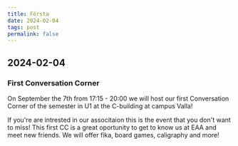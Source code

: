```yaml
---
title: Första
date: 2024-02-04
tags: post
permalink: false
---
```


## 2024-02-04

### First Conversation Corner

On September the 7th from 17:15 - 20:00 we will host our first Conversation Corner of the semester in U1 at the C-building at campus Valla!

If you're are intrested in our associtaion this is the event that you don't want to miss! This first CC is a great oportunity to get to know us at EAA and meet new friends. We will offer fika, board games, caligraphy and more!
